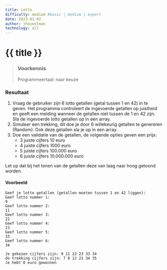 ```yaml
---
title: Lotto
difficulty: medium #basic | medium | expert
date: 2023-01-02
author: jheuvelman
technology: all
---
```




# {{ title }}

> ### Voorkennis
> Programmeertaal: naar keuze

### Resultaat

1.  Vraag de gebruiker zijn 6 lotto getallen (getal tussen 1 en 42) in te geven. Het programma controleert de ingevoerde getallen op juistheid en geeft een melding wanneer de getallen niet tussen de 1 en 42 zijn. Sla de ingevoerde lotto getallen op in een array.
2.  Simuleer een trekking, dit doe je door 6 willekeurig getallen te genereren (Random). Ook deze getallen sla je op in een array.
3.  Doe een validatie van de getallen, de volgende opties geven een prijs:
    - 3 juiste cijfers 10 euro
    - 4 juiste cijfers 1000 euro
    - 5 juiste cijfers 100.000 euro
    - 6 juiste cijfers 10.000.000 euro  
  
Let op dat bij het tonen van de getallen deze van laag naar hoog getoond
worden.

#### Voorbeeld
```shell
Geef je lotto getallen (getallen moeten tussen 1 en 42 liggen):
Geef lotto nummer 1:
9
Geef lotto nummer 2:
11
Geef lotto nummer 3:
22
Geef lotto nummer 4:
23
Geef lotto nummer 5:
33
Geef lotto nummer 6:
34

Je gekozen cijfers zijn: 9 11 22 23 33 34
de trekking cijfers zijn: 7 8 12 21 34 35 
Je hebt 0 euro gewonnen
```